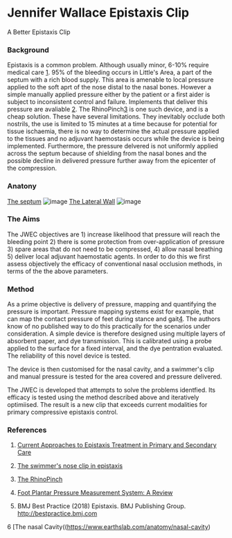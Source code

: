 # Jennifer Wallace Epistaxis Clip
A Better Epistaxis Clip

### Background

Epistaxis is a common problem.  Although usually minor, 6-10% require medical care [1](https://www.ncbi.nlm.nih.gov/pmc/articles/PMC5778404/).  95% of the bleeding occurs in Little's Area, a part of the septum with a rich blood supply.  This area is amenable to local pressure applied to the soft aprt of the nose distal to the nasal bones.  However a simple manually applied pressure either by the patient or a first aider is subject to inconsistent control and failure.   Implements that deliver this pressure are avaliable [2](https://emj.bmj.com/content/emermed/13/2/134.full.pdf).  The RhinoPinch[3](https://mdti.co.uk/rhinopinch-nasal-clip) is one such device, and is a cheap solution. These have several limitations. They inevitably occlude both nostrils, the use is limited to 15 minutes at a time because for potential for tissue ischaemia, there is no way to determine the actual pressure applied to the tissues and no adjuvant haemostasis occurs while the device is being implemented. Furthermore, the pressure delvered is not uniformly applied across the septum because of  shielding from the nasal bones and the possible decline in delivered pressure further away from the epicenter of the compression.  

### Anatony

[The septum](https://www.earthslab.com/anatomy/nasal-cavity/#content-medial-wall)
![image](https://user-images.githubusercontent.com/82781139/140964446-53ad0db9-c6f6-4488-ba9b-c0db4285d2a7.png)
[The Lateral Wall](https://www.earthslab.com/anatomy/nasal-cavity/#content-lateral-wall)
![image](https://user-images.githubusercontent.com/82781139/140964609-7237c556-ceae-4fed-9580-83a16c21d2fc.png)


### The Aims

The JWEC objectives are 1) increase likelihood that pressure will reach the bleeding point 2) there is some protection from over-application of pressure 3) spare areas that do not need to be compressed, 4) allow nasal breathing 5) deliver local adjuvant haemostatic agents.  In order to do this we first assess objectively the efficacy of conventional nasal occlusion methods, in terms of the the above parameters.

### Method
As a prime objective is delivery of pressure, mapping and quantifying the pressure is important.  Pressure mapping systems exist for example, that can map the contact pressure of feet during stance and gait[4](https://www.ncbi.nlm.nih.gov/pmc/articles/PMC3444133/).  The authors know of no published way to do this practically for the scenarios under consideration.   A simple device is therefore designed using multiple layers of absorbent paper, and dye transmission.  This is calibrated using a probe applied to the surface for a fixed interval, and the dye pentration evaluated.  The reliability of this novel device is tested.

The device is then customised for the nasal cavity, and a swimmer's clip and manual pressure is tested for the area covered and pressure delivered. 

The JWEC is developed that attempts to solve the problems identfied. Its efficacy is tested using the method described above and iteratively optimiised.  The result is a new clip that exceeds current modalities for primary compressive epistaxis control.


 

### References


1. [Current Approaches to Epistaxis Treatment in Primary and Secondary Care](https://www.ncbi.nlm.nih.gov/pmc/articles/PMC5778404/)

2. [The swimmer's nose clip in epistaxis](https://emj.bmj.com/content/emermed/13/2/134.full.pdf)

3. [The RhinoPinch](https://mdti.co.uk/rhinopinch-nasal-clip)

4. [Foot Plantar Pressure Measurement System: A Review](https://www.ncbi.nlm.nih.gov/pmc/articles/PMC3444133/)

3. BMJ Best Practice (2018) Epistaxis. BMJ Publishing Group. http://bestpractice.bmj.com

6 [The nasal Cavity((https://www.earthslab.com/anatomy/nasal-cavity)

